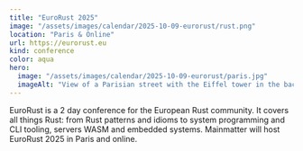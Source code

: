 ```yaml
---
title: "EuroRust 2025"
image: "/assets/images/calendar/2025-10-09-eurorust/rust.png"
location: "Paris & Online"
url: https://eurorust.eu
kind: conference
color: aqua
hero:
  image: "/assets/images/calendar/2025-10-09-eurorust/paris.jpg"
  imageAlt: "View of a Parisian street with the Eiffel tower in the background"
---
```


EuroRust is a 2 day conference for the European Rust community. It covers all things Rust: from Rust patterns and idioms to system programming and CLI tooling, servers WASM and embedded systems. Mainmatter will host EuroRust 2025 in Paris and online.
